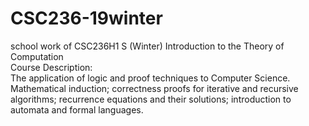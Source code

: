 # CSC236-19winter
school work of CSC236H1 S (Winter) Introduction to the Theory of Computation\
Course Description:\
The application of logic and proof techniques to Computer Science. Mathematical induction; correctness proofs for iterative and recursive algorithms; recurrence equations and their solutions; introduction to automata and formal languages.
